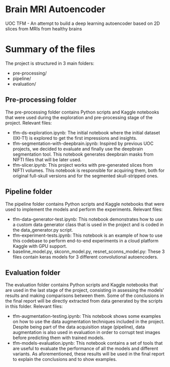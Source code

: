 # Brain MRI Autoencoder
UOC TFM - An attempt to build a deep learning autoencoder based on 2D slices from MRIs from healthy brains

# Summary of the files
The project is structured in 3 main folders:
- pre-processing/
- pipeline/
- evaluation/
## Pre-processing folder
The pre-processing folder contains Python scripts and Kaggle notebooks that were used during the exploration and pre-processing stage of the project.
Relevant files:
- tfm-ds-exploration.ipynb: The initial notebook where the initial dataset (IXI-T1) is explored to get the first impressions and insights.
- tfm-segmentation-with-deepbrain.ipynb: Inspired by previous UOC projects, we decided to evaluate and finally use the deepbrain segmentation tool. This notebook generates deepbrain masks from NIFTI files that will be later used.
- tfm-slicer.ipynb: This project works with pre-generated slices from NIFTI volumes. This notebook is responsible for acquiring them, both for original full-skull versions and for the segmented skull-stripped ones.
## Pipeline folder
The pipeline folder contains Python scripts and Kaggle notebooks that were used to implement the models and perform the experiments.
Relevant files:
- tfm-data-generator-test.ipynb: This notebook demonstrates how to use a custom data generator class that is used in the project and is coded in the data_generator.py script.
- tfm-experiment-tests.ipynb: This notebook is an example of how to use this codebase to perform end-to-end experiments in a cloud platform Kaggle with GPU support.
- baseline_model.py, skconn_model.py, resnet_sconns_model.py: These 3 files contain keras models for 3 different convolutional autoencoders.
## Evaluation folder
The evaluation folder contains Python scripts and Kaggle notebooks that are used in the last stage of the project, consisting in assessing the models’ results and making comparisons between them. Some of the conclusions in the final report will be directly extracted from data generated by the scripts in this folder.
Relevant files:
- tfm-augmentation-testing.ipynb: This notebook shows some examples on how to use the data augmentation techniques included in the project. Despite being part of the data acquisition stage (pipeline), data augmentation is also used in evaluation in order to corrupt test images before predicting them with trained models.
- tfm-models-evaluation.ipynb: This notebook contains a set of tools that are useful to evaluate the performance of all the models and different variants. As aforementioned, these results will be used in the final report to explain the conclusions and to show examples.
